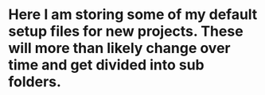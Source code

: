# Here I am storing some of my default setup files for new projects. These will more than likely change over time and get divided into sub folders.
